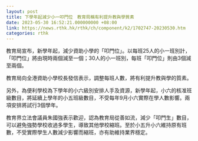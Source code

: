 ```yaml
---
layout: post
title: 下學年起減少小一叩門位　教育局稱有利提升教與學質素
date: 2023-05-30 16:52:21.000000000 +08:00
link: https://news.rthk.hk/rthk/ch/component/k2/1702747-20230530.htm
categories: rthk
---
```


教育局宣布，新學年起，減少資助小學的「叩門位」。以每班25人的小一班別計，「叩門位」將由現時兩個減至一個；30人的小一班別，每班「叩門位」則由3個減至兩個。

教育局向全港資助小學校長發信表示，調整每班人數，將有利提升教與學的質素。

另外，為便利學校為下學年的小六級別安排人手及資源，新學年起，小六的核准班級數目，將延續上學年的小五班級數目，不受每年9月小六實際在學人數影響。兩項安排將試行3個學年。

教育界立法會議員朱國強表示歡迎，認為教育局從善如流，減少「叩門生」數目，可以避免強勢學校收過多學生，導致其他學校縮班。至於小五升小六維持原有班數，不受實際學生人數減少影響而縮班，亦有助維持業界穩定。
